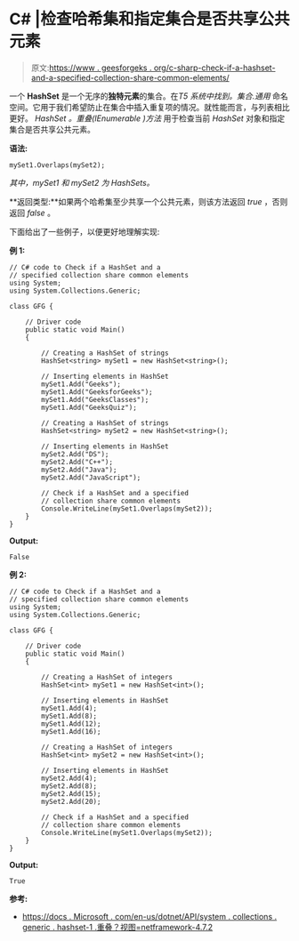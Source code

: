 # C# |检查哈希集和指定集合是否共享公共元素

> 原文:[https://www . geesforgeks . org/c-sharp-check-if-a-hashset-and-a-specified-collection-share-common-elements/](https://www.geeksforgeeks.org/c-sharp-check-if-a-hashset-and-a-specified-collection-share-common-elements/)

一个 **HashSet** 是一个无序的**独特元素**的集合。在*T5 系统中找到。集合.通用* 命名空间。它用于我们希望防止在集合中插入重复项的情况。就性能而言，与列表相比更好。 *HashSet <t>。重叠(IEnumerable <t>)方法</t></t>* 用于检查当前 *HashSet* 对象和指定集合是否共享公共元素。

**语法:**

```
mySet1.Overlaps(mySet2);

```

*其中，mySet1 和 mySet2 为 HashSets。*

**返回类型:**如果两个哈希集至少共享一个公共元素，则该方法返回 *true* ，否则返回 *false* 。

下面给出了一些例子，以便更好地理解实现:

**例 1:**

```
// C# code to Check if a HashSet and a
// specified collection share common elements
using System;
using System.Collections.Generic;

class GFG {

    // Driver code
    public static void Main()
    {

        // Creating a HashSet of strings
        HashSet<string> mySet1 = new HashSet<string>();

        // Inserting elements in HashSet
        mySet1.Add("Geeks");
        mySet1.Add("GeeksforGeeks");
        mySet1.Add("GeeksClasses");
        mySet1.Add("GeeksQuiz");

        // Creating a HashSet of strings
        HashSet<string> mySet2 = new HashSet<string>();

        // Inserting elements in HashSet
        mySet2.Add("DS");
        mySet2.Add("C++");
        mySet2.Add("Java");
        mySet2.Add("JavaScript");

        // Check if a HashSet and a specified
        // collection share common elements
        Console.WriteLine(mySet1.Overlaps(mySet2));
    }
}
```

**Output:**

```
False

```

**例 2:**

```
// C# code to Check if a HashSet and a
// specified collection share common elements
using System;
using System.Collections.Generic;

class GFG {

    // Driver code
    public static void Main()
    {

        // Creating a HashSet of integers
        HashSet<int> mySet1 = new HashSet<int>();

        // Inserting elements in HashSet
        mySet1.Add(4);
        mySet1.Add(8);
        mySet1.Add(12);
        mySet1.Add(16);

        // Creating a HashSet of integers
        HashSet<int> mySet2 = new HashSet<int>();

        // Inserting elements in HashSet
        mySet2.Add(4);
        mySet2.Add(8);
        mySet2.Add(15);
        mySet2.Add(20);

        // Check if a HashSet and a specified
        // collection share common elements
        Console.WriteLine(mySet1.Overlaps(mySet2));
    }
}
```

**Output:**

```
True

```

**参考:**

*   [https://docs . Microsoft . com/en-us/dotnet/API/system . collections . generic . hashset-1 .重叠？视图=netframework-4.7.2](https://docs.microsoft.com/en-us/dotnet/api/system.collections.generic.hashset-1.overlaps?view=netframework-4.7.2)